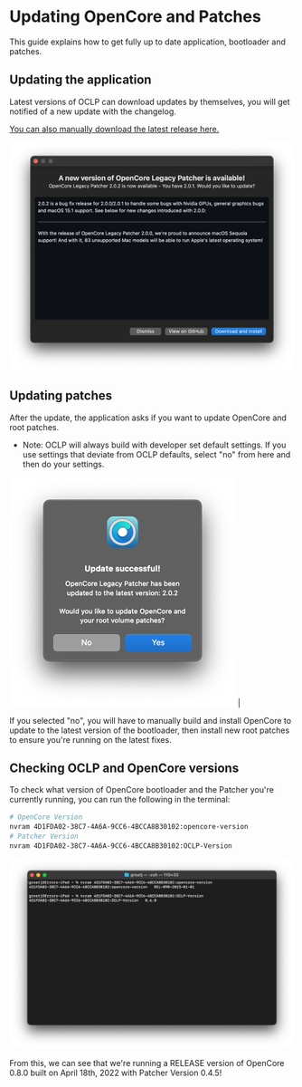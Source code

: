 # Updating OpenCore and Patches

This guide explains how to get fully up to date application, bootloader and patches.

## Updating the application

Latest versions of OCLP can download updates by themselves, you will get notified of a new update with the changelog.

[You can also manually download the latest release here.](https://github.com/dortania/OpenCore-Legacy-Patcher/releases)

![Update available](./images/OCLP_Update_Available.png)



## Updating patches

After the update, the application asks if you want to update OpenCore and root patches.
    
   * Note: OCLP will always build with developer set default settings. If you use settings that deviate from OCLP defaults, select "no" from here and then do your settings. 
   
![Update successful](./images/OCLP_Update_Successful.png) | 

If you selected "no", you will have to manually build and install OpenCore to update to the latest version of the bootloader, then install new root patches to ensure you're running on the latest fixes.


## Checking OCLP and OpenCore versions

To check what version of OpenCore bootloader and the Patcher you're currently running, you can run the following in the terminal:

```bash
# OpenCore Version
nvram 4D1FDA02-38C7-4A6A-9CC6-4BCCA8B30102:opencore-version
# Patcher Version
nvram 4D1FDA02-38C7-4A6A-9CC6-4BCCA8B30102:OCLP-Version
```

<div align="center">
             <img src="./images/oclp-version.png" alt="OCLP version" width="600" />
</div>

From this, we can see that we're running a RELEASE version of OpenCore 0.8.0 built on April 18th, 2022 with Patcher Version 0.4.5!
